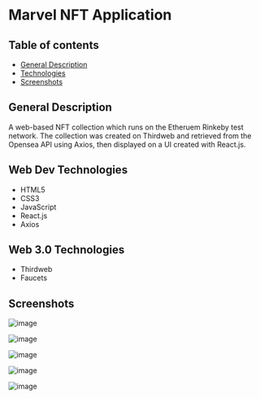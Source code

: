 # Marvel NFT Application

## Table of contents
* [General Description](#general-info)
* [Technologies](#technologies)
* [Screenshots](#screenshots)


## General Description

A web-based NFT collection which runs on the Etheruem Rinkeby test network. The collection was created on Thirdweb and retrieved from the Opensea API using Axios, then displayed on a UI created with React.js.

## Web Dev Technologies

- HTML5
- CSS3
- JavaScript 
- React.js
- Axios

## Web 3.0 Technologies

- Thirdweb
- Faucets

## Screenshots 

![image](https://user-images.githubusercontent.com/55777067/147867077-0fefaba7-507a-4ed6-9245-dd16ec02a0be.png)

![image](https://user-images.githubusercontent.com/55777067/147867092-889851ee-e388-419b-9bbf-7c795d589ed9.png)

![image](https://user-images.githubusercontent.com/55777067/147867105-a1b3400d-dad2-4c81-a805-c7a779cc1a40.png)

![image](https://user-images.githubusercontent.com/55777067/147867148-0c3eb9fa-32b0-4c91-93d3-fa694d7ac498.png)

![image](https://user-images.githubusercontent.com/55777067/147867157-a3c891d9-d825-400b-a05e-a66fdd95ab32.png)



